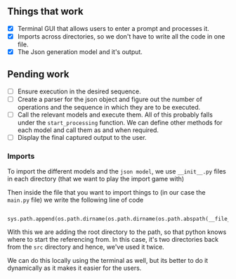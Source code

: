 
## Things that work

- [x] Terminal GUI that allows users to enter a prompt and processes it.
- [x] Imports across directories, so we don't have to write all the code in one file.
- [x] The Json generation model and it's output.

## Pending work

- [ ] Ensure execution in the desired sequence.
- [ ] Create a parser for the json object and figure out the number of operations and the sequence in which they are to be executed.
- [ ] Call the relevant models and execute them. All of this probably falls under the `start_processing` function. We can define other methods for each model and call them as and when required.
- [ ] Display the final captured output to the user.

### Imports

To import the different models and the `json model`, we use `__init__.py` files in each directory (that we want to play the import game with)

Then inside the file that you want to import things to (in our case the `main.py` file) we write the following line of code

		sys.path.append(os.path.dirname(os.path.dirname(os.path.abspath(__file__)))) 

With this we are adding the root directory to the path, so that python knows where to start the referencing from. In this case, it's two directories back from the `src` directory and hence, we've used it twice.

We can do this locally using the terminal as well, but its better to do it dynamically as it makes it easier for the users.

